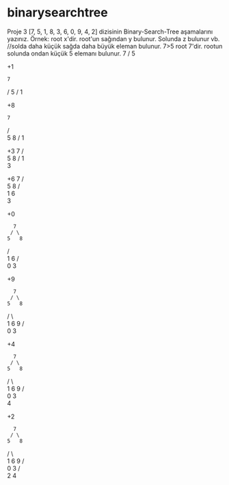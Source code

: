 # binarysearchtree
Proje 3
[7, 5, 1, 8, 3, 6, 0, 9, 4, 2] dizisinin Binary-Search-Tree aşamalarını yazınız.
Örnek: root x'dir. root'un sağından y bulunur. Solunda z bulunur vb. //solda daha küçük sağda daha büyük eleman bulunur.
7>5 root 7'dir. rootun solunda ondan küçük 5 elemanı bulunur.
  7
 /
5

+1

    7
   /
  5
 /
1

+8

    7
   / \
  5   8
 /
1

+3
    7
   / \
  5   8
 /
1
 \
  3
  
+6
    7
   / \
  5   8
 / \
1   6
 \
  3

+0

      7
     / \
    5   8
   / \
  1   6
 / \
0   3

+9

      7
     / \
    5   8
   / \   \
  1   6   9
 / \
0   3

+4

      7
     / \
    5   8
   / \   \
  1   6   9
 / \
0   3
     \
      4
      
+2

      7
     / \
    5   8
   / \   \
  1   6   9
 / \
0   3
   / \
  2   4

